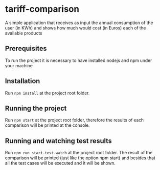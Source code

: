 # tariff-comparison

A simple application that receives as input the annual consumption of the user (in KWh) and shows  how much would cost (in Euros) each of the available products

## Prerequisites

To run the project it is necessary to have installed nodejs and npm under your machine

## Installation

Run `npm install` at the project root folder.

## Running the project

Run `npm start` at the project root folder, therefore the results of each comparison will be printed at the console. 

## Running and watching test results

Run `npm run start-test-watch` at the project root folder. The result of the comparison will be printed (just like the option npm start) and besides that all the test cases will be executed and it will be shown.
